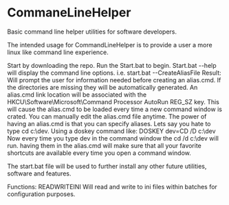 # CommaneLineHelper
Basic command line helper utilities for software developers.

The intended usage for CommandLineHelper is to provide a user a more linux like command line experience.

Start by downloading the repo. Run the Start.bat to begin.
Start.bat --help will display the command line options. 
  i.e. start.bat --CreateAliasFile
  Result: Will prompt the user for information needed before creating an alias.cmd. If the directories are missing they will be automatically generated. An alias.cmd link location will be associated with the HKCU\Software\Microsoft\Command Processor AutoRun REG_SZ key. This will cause the alias.cmd to be loaded every time a new command window is crated. You can manually edit the alias.cmd file anytime.
  The power of having an alias.cmd is that you can specify aliases. Lets say you hate to type cd c:\dev\. Using a doskey command like: 
DOSKEY dev=CD /D c:\dev
Now every time you type dev in the command window the cd /d c:\dev will run. having them in the alias.cmd will make sure that all your favorite shortcuts are available every time you open a command window.
  
The start.bat file will be used to further install any other future utilities, software and features. 

Functions:
READWRITEINI   Will read and write to ini files within batches for configuration purposes.
